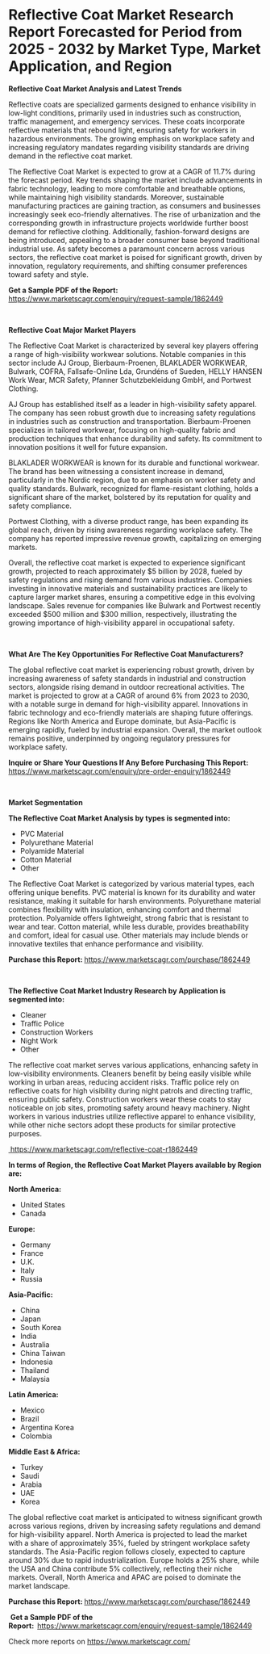 <p><h1>Reflective Coat Market Research Report Forecasted for Period from 2025 -  2032 by Market Type, Market Application, and Region</h1></p><p><strong>Reflective Coat Market Analysis and Latest Trends</strong></p>
<p><p>Reflective coats are specialized garments designed to enhance visibility in low-light conditions, primarily used in industries such as construction, traffic management, and emergency services. These coats incorporate reflective materials that rebound light, ensuring safety for workers in hazardous environments. The growing emphasis on workplace safety and increasing regulatory mandates regarding visibility standards are driving demand in the reflective coat market.</p><p>The Reflective Coat Market is expected to grow at a CAGR of 11.7% during the forecast period. Key trends shaping the market include advancements in fabric technology, leading to more comfortable and breathable options, while maintaining high visibility standards. Moreover, sustainable manufacturing practices are gaining traction, as consumers and businesses increasingly seek eco-friendly alternatives. The rise of urbanization and the corresponding growth in infrastructure projects worldwide further boost demand for reflective clothing. Additionally, fashion-forward designs are being introduced, appealing to a broader consumer base beyond traditional industrial use. As safety becomes a paramount concern across various sectors, the reflective coat market is poised for significant growth, driven by innovation, regulatory requirements, and shifting consumer preferences toward safety and style.</p></p>
<p><strong>Get a Sample PDF of the Report:&nbsp;</strong> <a href="https://www.marketscagr.com/enquiry/request-sample/1862449?utm_campaign=1835&utm_medium=2&utm_source=Github&utm_content=ia&utm_term=08022025&utm_id=reflective-coat">https://www.marketscagr.com/enquiry/request-sample/1862449</a></p>
<p>&nbsp;</p>
<p><strong>Reflective Coat Major Market Players</strong></p>
<p><p>The Reflective Coat Market is characterized by several key players offering a range of high-visibility workwear solutions. Notable companies in this sector include AJ Group, Bierbaum-Proenen, BLAKLADER WORKWEAR, Bulwark, COFRA, Fallsafe-Online Lda, Grundéns of Sueden, HELLY HANSEN Work Wear, MCR Safety, Pfanner Schutzbekleidung GmbH, and Portwest Clothing.</p><p>AJ Group has established itself as a leader in high-visibility safety apparel. The company has seen robust growth due to increasing safety regulations in industries such as construction and transportation. Bierbaum-Proenen specializes in tailored workwear, focusing on high-quality fabric and production techniques that enhance durability and safety. Its commitment to innovation positions it well for future expansion.</p><p>BLAKLADER WORKWEAR is known for its durable and functional workwear. The brand has been witnessing a consistent increase in demand, particularly in the Nordic region, due to an emphasis on worker safety and quality standards. Bulwark, recognized for flame-resistant clothing, holds a significant share of the market, bolstered by its reputation for quality and safety compliance.</p><p>Portwest Clothing, with a diverse product range, has been expanding its global reach, driven by rising awareness regarding workplace safety. The company has reported impressive revenue growth, capitalizing on emerging markets.</p><p>Overall, the reflective coat market is expected to experience significant growth, projected to reach approximately $5 billion by 2028, fueled by safety regulations and rising demand from various industries. Companies investing in innovative materials and sustainability practices are likely to capture larger market shares, ensuring a competitive edge in this evolving landscape. Sales revenue for companies like Bulwark and Portwest recently exceeded $500 million and $300 million, respectively, illustrating the growing importance of high-visibility apparel in occupational safety.</p></p>
<p>&nbsp;</p>
<p><strong>What Are The Key Opportunities For Reflective Coat Manufacturers?</strong></p>
<p><p>The global reflective coat market is experiencing robust growth, driven by increasing awareness of safety standards in industrial and construction sectors, alongside rising demand in outdoor recreational activities. The market is projected to grow at a CAGR of around 6% from 2023 to 2030, with a notable surge in demand for high-visibility apparel. Innovations in fabric technology and eco-friendly materials are shaping future offerings. Regions like North America and Europe dominate, but Asia-Pacific is emerging rapidly, fueled by industrial expansion. Overall, the market outlook remains positive, underpinned by ongoing regulatory pressures for workplace safety.</p></p>
<p><strong>Inquire or Share Your Questions If Any Before Purchasing This Report:</strong> <a href="https://www.marketscagr.com/enquiry/pre-order-enquiry/1862449?utm_campaign=1835&utm_medium=2&utm_source=Github&utm_content=ia&utm_term=08022025&utm_id=reflective-coat">https://www.marketscagr.com/enquiry/pre-order-enquiry/1862449</a></p>
<p>&nbsp;</p>
<p><strong>Market Segmentation</strong></p>
<p><strong>The Reflective Coat Market Analysis by types is segmented into:</strong></p>
<p><ul><li>PVC Material</li><li>Polyurethane Material</li><li>Polyamide Material</li><li>Cotton Material</li><li>Other</li></ul></p>
<p><p>The Reflective Coat Market is categorized by various material types, each offering unique benefits. PVC material is known for its durability and water resistance, making it suitable for harsh environments. Polyurethane material combines flexibility with insulation, enhancing comfort and thermal protection. Polyamide offers lightweight, strong fabric that is resistant to wear and tear. Cotton material, while less durable, provides breathability and comfort, ideal for casual use. Other materials may include blends or innovative textiles that enhance performance and visibility.</p></p>
<p><strong>Purchase this Report:&nbsp;</strong><a href="https://www.marketscagr.com/purchase/1862449?utm_campaign=1835&utm_medium=2&utm_source=Github&utm_content=ia&utm_term=08022025&utm_id=reflective-coat">https://www.marketscagr.com/purchase/1862449</a></p>
<p>&nbsp;</p>
<p><strong>The Reflective Coat Market Industry Research by Application is segmented into:</strong></p>
<p><ul><li>Cleaner</li><li>Traffic Police</li><li>Construction Workers</li><li>Night Work</li><li>Other</li></ul></p>
<p><p>The reflective coat market serves various applications, enhancing safety in low-visibility environments. Cleaners benefit by being easily visible while working in urban areas, reducing accident risks. Traffic police rely on reflective coats for high visibility during night patrols and directing traffic, ensuring public safety. Construction workers wear these coats to stay noticeable on job sites, promoting safety around heavy machinery. Night workers in various industries utilize reflective apparel to enhance visibility, while other niche sectors adopt these products for similar protective purposes.</p></p>
<p><a href="https://www.marketscagr.com/reflective-coat-r1862449?utm_campaign=1835&utm_medium=2&utm_source=Github&utm_content=ia&utm_term=08022025&utm_id=reflective-coat">&nbsp;https://www.marketscagr.com/reflective-coat-r1862449</a></p>
<p><strong>In terms of Region, the Reflective Coat Market Players available by Region are:</strong></p>
<p>
    <p> <strong> North America: </strong>
        <ul>
            <li>United States</li>
            <li>Canada</li>
        </ul>
        </p> 
    <p> <strong> Europe: </strong>
        <ul>
            <li>Germany</li>
            <li>France</li>
            <li>U.K.</li>
            <li>Italy</li>
            <li>Russia</li>
        </ul>
        </p> 
    <p> <strong> Asia-Pacific: </strong>
        <ul>
            <li>China</li>
            <li>Japan</li>
            <li>South Korea</li>
            <li>India</li>
            <li>Australia</li>
            <li>China Taiwan</li>
            <li>Indonesia</li>
            <li>Thailand</li>
            <li>Malaysia</li>
        </ul>
        </p> 
    <p> <strong> Latin America: </strong>
        <ul>
            <li>Mexico</li>
            <li>Brazil</li>
            <li>Argentina Korea</li>
            <li>Colombia</li>
        </ul>
        </p> 
    <p> <strong> Middle East & Africa: </strong>
        <ul>
            <li>Turkey</li>
            <li>Saudi</li>
            <li>Arabia</li>
            <li>UAE</li>
            <li>Korea</li>
        </ul>
    </p>
    </p>
<p><p>The global reflective coat market is anticipated to witness significant growth across various regions, driven by increasing safety regulations and demand for high-visibility apparel. North America is projected to lead the market with a share of approximately 35%, fueled by stringent workplace safety standards. The Asia-Pacific region follows closely, expected to capture around 30% due to rapid industrialization. Europe holds a 25% share, while the USA and China contribute 5% collectively, reflecting their niche markets. Overall, North America and APAC are poised to dominate the market landscape.</p></p>
<p><strong>Purchase this Report: </strong><a href="https://www.marketscagr.com/purchase/1862449?utm_campaign=1835&utm_medium=2&utm_source=Github&utm_content=ia&utm_term=08022025&utm_id=reflective-coat">https://www.marketscagr.com/purchase/1862449</a></p>
<p>&nbsp;<strong>Get a Sample PDF of the Report:&nbsp;&nbsp;</strong><a href="https://www.marketscagr.com/enquiry/request-sample/1862449?utm_campaign=1835&utm_medium=2&utm_source=Github&utm_content=ia&utm_term=08022025&utm_id=reflective-coat">https://www.marketscagr.com/enquiry/request-sample/1862449</a></p>
<p><strong></strong></p>
<p>Check more reports on <a href="https://www.marketscagr.com/?utm_campaign=1835&utm_medium=2&utm_source=Github&utm_content=ia&utm_term=08022025&utm_id=reflective-coat">https://www.marketscagr.com/</a></p>
